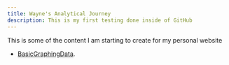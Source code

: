 ```yaml
---
title: Wayne's Analytical Journey
description: This is my first testing done inside of GitHub
---
```


This is some of the content I am starting to create for my personal website
- [BasicGraphingData](./BasicGraphingData/index.md).
